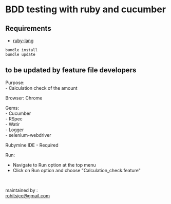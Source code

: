 # BDD testing with ruby and cucumber

## Requirements
- [ruby-lang](https://www.ruby-lang.org/en/)

```shell
bundle install
bundle update
```


## to be updated by feature file developers <br />

 Purpose: <br />
         - Calculation check of the amount <br />
             
    
 Browser:
    Chrome
 
 Gems: <br />
       -  Cucumber <br />
       -  RSpec <br />
       -  Watir <br />
       -  Logger <br />
       -  selenium-webdriver
 
 Rubymine IDE - Required
 
 Run:
  - Navigate to Run option at the top menu
  - Click on Run option and choose "Calculation_check.feature"   
    
  
 <br />

maintained by :<br />
rohitsjce@gmail.com<br />
